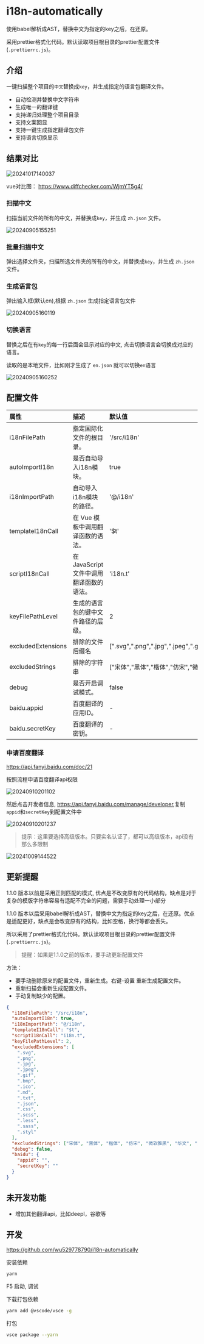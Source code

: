 # i18n-automatically

使用babel解析成AST，替换中文为指定的key之后，在还原。

采用prettier格式化代码。默认读取项目根目录的prettier配置文件(`.prettierrc.js`)。

## 介绍

一键扫描整个项目的`中文`替换成`key`，并生成指定的语言包翻译文件。

- 自动检测并替换中文字符串
- 生成唯一的翻译键
- 支持递归处理整个项目目录
- 支持文案回显
- 支持一键生成指定翻译包文件
- 支持语言切换显示

## 结果对比

![20241017140037](https://gcore.jsdelivr.net/gh/wu529778790/image/blog/20241017140037.png)

vue对比图：
<https://www.diffchecker.com/WjmYT5g4/>

### 扫描中文

扫描当前文件的所有的中文，并替换成`key`，并生成 `zh.json` 文件。

![20240905155251](https://gcore.jsdelivr.net/gh/wu529778790/image/blog/20240905155251.png)

### 批量扫描中文

弹出选择文件夹，扫描所选文件夹的所有的中文，并替换成`key`，并生成 `zh.json` 文件。

### 生成语言包

弹出输入框(默认en),根据 `zh.json` 生成指定语言包文件

![20240905160119](https://gcore.jsdelivr.net/gh/wu529778790/image/blog/20240905160119.png)

### 切换语言

替换之后在有`key`的每一行后面会显示对应的中文, 点击切换语言会切换成对应的语言。

读取的是本地文件，比如刚才生成了 `en.json` 就可以切换`en`语言

![20240905160252](https://gcore.jsdelivr.net/gh/wu529778790/image/blog/20240905160252.png)

## 配置文件

|属性|描述|默认值|
|:--|:--|:--|
|i18nFilePath|指定国际化文件的根目录。| '/src/i18n' |
|autoImportI18n|是否自动导入i18n模块。| true |
|i18nImportPath|自动导入i18n模块的路径。| '@/i18n' |
|templateI18nCall|在 Vue 模板中调用翻译函数的语法。| '$t' |
|scriptI18nCall|在 JavaScript 文件中调用翻译函数的语法。| 'i18n.t' |
|keyFilePathLevel|生成的语言包的键中文件路径的层级。| 2 |
|excludedExtensions|排除的文件后缀名|[".svg",".png",".jpg",".jpeg",".gif",".bmp",".ico",".md",".txt",".json",".css",".scss",".less",".sass",".styl"] |
|excludedStrings|排除的字符串| ["宋体","黑体","楷体","仿宋","微软雅黑","华文","方正","苹方","思源","YYYY年MM月DD日"] |
|debug|是否开启调试模式。|  false |
|baidu.appid|百度翻译的应用ID。| - |
|baidu.secretKey|百度翻译的密钥。| - |

### 申请百度翻译

<https://api.fanyi.baidu.com/doc/21>

按照流程申请百度翻译api权限

![20240910201102](https://gcore.jsdelivr.net/gh/wu529778790/image/blog/20240910201102.png)

然后点击开发者信息, <https://api.fanyi.baidu.com/manage/developer>,复制`appid`和`secretKey`到配置文件中

![20240910201237](https://gcore.jsdelivr.net/gh/wu529778790/image/blog/20240910201237.png)

> 提示：这里要选择高级版本。只要实名认证了，都可以高级版本，api没有那么多限制

![20241009144522](https://gcore.jsdelivr.net/gh/wu529778790/image/blog/20241009144522.png)

## 更新提醒

1.1.0 版本以前是采用正则匹配的模式, 优点是不改变原有的代码结构，缺点是对于复杂的模版字符串容易有适配不完全的问题，需要手动处理一小部分

1.1.0 版本以后采用babel解析成AST，替换中文为指定的key之后，在还原。优点是适配更好，缺点是会改变原有的结构，比如空格，换行等都会丢失。

所以采用了prettier格式化代码。默认读取项目根目录的prettier配置文件(`.prettierrc.js`)。

> 提醒：如果是1.1.0之前的版本，要手动更新配置文件

方法：

- 要手动删除原来的配置文件，重新生成。右键-设置 重新生成配置文件。
- 重新扫描会重新生成配置文件。
- 手动复制缺少的配置。

```json
{
  "i18nFilePath": "/src/i18n",
  "autoImportI18n": true,
  "i18nImportPath": "@/i18n",
  "templateI18nCall": "$t",
  "scriptI18nCall": "i18n.t",
  "keyFilePathLevel": 2,
  "excludedExtensions": [
    ".svg",
    ".png",
    ".jpg",
    ".jpeg",
    ".gif",
    ".bmp",
    ".ico",
    ".md",
    ".txt",
    ".json",
    ".css",
    ".scss",
    ".less",
    ".sass",
    ".styl"
  ],
  "excludedStrings": ["宋体", "黑体", "楷体", "仿宋", "微软雅黑", "华文", "方正", "苹方", "思源", "YYYY年MM月DD日"],
  "debug": false,
  "baidu": {
    "appid": "",
    "secretKey": ""
  }
}
```

## 未开发功能

- 增加其他翻译api，比如deepl，谷歌等

## 开发

<https://github.com/wu529778790/i18n-automatically>

安装依赖

```bash
yarn
```

F5 启动, 调试

下载打包依赖

```bash
yarn add @vscode/vsce -g
```

打包

```bash
vsce package --yarn
```
